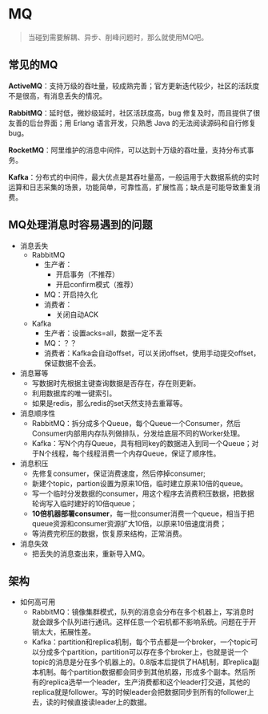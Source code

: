 # MQ

> 当碰到需要解耦、异步、削峰问题时，那么就使用MQ吧。

## 常见的MQ

**ActiveMQ**：支持万级的吞吐量，较成熟完善；官方更新迭代较少，社区的活跃度不是很高，有消息丢失的情况。

**RabbitMQ**：延时低，微妙级延时，社区活跃度高，bug 修复及时，而且提供了很友善的后台界面；用 Erlang 语言开发，只熟悉 Java 的无法阅读源码和自行修复 bug。

**RocketMQ**：阿里维护的消息中间件，可以达到十万级的吞吐量，支持分布式事务。

**Kafka**：分布式的中间件，最大优点是其吞吐量高，一般运用于大数据系统的实时运算和日志采集的场景，功能简单，可靠性高，扩展性高；缺点是可能导致重复消费。

## MQ处理消息时容易遇到的问题

- 消息丢失
  - RabbitMQ
    - 生产者：
      - 开启事务（不推荐）
      - 开启confirm模式（推荐）
    - MQ：开启持久化
    - 消费者：
      - 关闭自动ACK
  - Kafka
    - 生产者：设置acks=all，数据一定不丢
    - MQ：？？
    - 消费者：Kafka会自动offset，可以关闭offset，使用手动提交offset，保证数据不会丢。
- 消息幂等
  - 写数据时先根据主键查询数据是否存在，存在则更新。
  - 利用数据库的唯一键索引。
  - 如果是redis，那么redis的set天然支持去重幂等。
- 消息顺序性
  - RabbitMQ：拆分成多个Queue，每个Queue一个Consumer，然后Consumer内部用内存队列做排队，分发给底层不同的Worker处理。
  - Kafka：写N个内存Queue，具有相同key的数据进入到同一个Queue；对于N个线程，每个线程消费一个内存Queue，保证了顺序性。
- 消息积压
  - 先修复consumer，保证消费速度，然后停掉consumer;
  - 新建个topic，partion设置为原来10倍，临时建立原来10倍的queue。
  - 写一个临时分发数据的consumer，用这个程序去消费积压数据，把数据轮询写入临时建好的10倍queue；
  - **10倍机器部署consumer**，每一批consumer消费一个queue，相当于把queue资源和consumer资源扩大10倍，以原来10倍速度消费；
  - 等消费完积压的数据，恢复原来结构，正常消费。
- 消息失效
  - 把丢失的消息查出来，重新导入MQ。

## 架构

- 如何高可用
  - RabbitMQ：镜像集群模式，队列的消息会分布在多个机器上，写消息时就会跟多个队列进行通讯。这样任意一个宕机都不影响系统。问题在于开销太大，拓展性差。
  - Kafka：partition和replica机制，每个节点都是一个broker，一个topic可以分成多个partition，partition可以存在多个broker上，也就是说一个topic的消息是分在多个机器上的。0.8版本后提供了HA机制，即replica副本机制。每个partition数据都会同步到其他机器，形成多个副本。然后所有的replica选举一个leader，生产消费都和这个leader打交道，其他的replica就是follower。写的时候leader会把数据同步到所有的follower上去，读的时候直接读leader上的数据。



